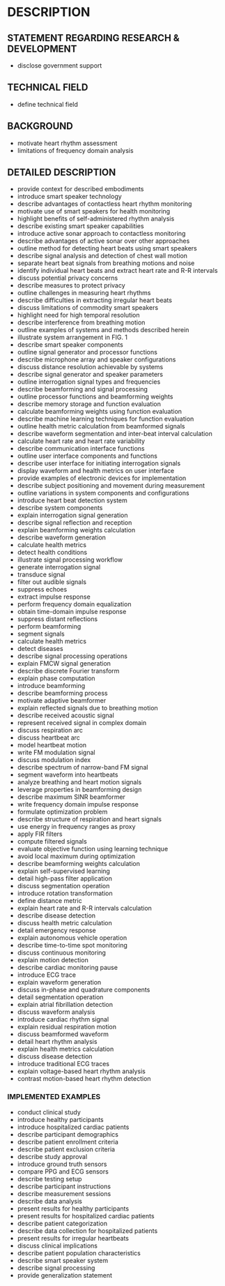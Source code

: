 # DESCRIPTION

## STATEMENT REGARDING RESEARCH & DEVELOPMENT

- disclose government support

## TECHNICAL FIELD

- define technical field

## BACKGROUND

- motivate heart rhythm assessment
- limitations of frequency domain analysis

## DETAILED DESCRIPTION

- provide context for described embodiments
- introduce smart speaker technology
- describe advantages of contactless heart rhythm monitoring
- motivate use of smart speakers for health monitoring
- highlight benefits of self-administered rhythm analysis
- describe existing smart speaker capabilities
- introduce active sonar approach to contactless monitoring
- describe advantages of active sonar over other approaches
- outline method for detecting heart beats using smart speakers
- describe signal analysis and detection of chest wall motion
- separate heart beat signals from breathing motions and noise
- identify individual heart beats and extract heart rate and R-R intervals
- discuss potential privacy concerns
- describe measures to protect privacy
- outline challenges in measuring heart rhythms
- describe difficulties in extracting irregular heart beats
- discuss limitations of commodity smart speakers
- highlight need for high temporal resolution
- describe interference from breathing motion
- outline examples of systems and methods described herein
- illustrate system arrangement in FIG. 1
- describe smart speaker components
- outline signal generator and processor functions
- describe microphone array and speaker configurations
- discuss distance resolution achievable by systems
- describe signal generator and speaker parameters
- outline interrogation signal types and frequencies
- describe beamforming and signal processing
- outline processor functions and beamforming weights
- describe memory storage and function evaluation
- calculate beamforming weights using function evaluation
- describe machine learning techniques for function evaluation
- outline health metric calculation from beamformed signals
- describe waveform segmentation and inter-beat interval calculation
- calculate heart rate and heart rate variability
- describe communication interface functions
- outline user interface components and functions
- describe user interface for initiating interrogation signals
- display waveform and health metrics on user interface
- provide examples of electronic devices for implementation
- describe subject positioning and movement during measurement
- outline variations in system components and configurations
- introduce heart beat detection system
- describe system components
- explain interrogation signal generation
- describe signal reflection and reception
- explain beamforming weights calculation
- describe waveform generation
- calculate health metrics
- detect health conditions
- illustrate signal processing workflow
- generate interrogation signal
- transduce signal
- filter out audible signals
- suppress echoes
- extract impulse response
- perform frequency domain equalization
- obtain time-domain impulse response
- suppress distant reflections
- perform beamforming
- segment signals
- calculate health metrics
- detect diseases
- describe signal processing operations
- explain FMCW signal generation
- describe discrete Fourier transform
- explain phase computation
- introduce beamforming
- describe beamforming process
- motivate adaptive beamformer
- explain reflected signals due to breathing motion
- describe received acoustic signal
- represent received signal in complex domain
- discuss respiration arc
- discuss heartbeat arc
- model heartbeat motion
- write FM modulation signal
- discuss modulation index
- describe spectrum of narrow-band FM signal
- segment waveform into heartbeats
- analyze breathing and heart motion signals
- leverage properties in beamforming design
- describe maximum SINR beamformer
- write frequency domain impulse response
- formulate optimization problem
- describe structure of respiration and heart signals
- use energy in frequency ranges as proxy
- apply FIR filters
- compute filtered signals
- evaluate objective function using learning technique
- avoid local maximum during optimization
- describe beamforming weights calculation
- explain self-supervised learning
- detail high-pass filter application
- discuss segmentation operation
- introduce rotation transformation
- define distance metric
- explain heart rate and R-R intervals calculation
- describe disease detection
- discuss health metric calculation
- detail emergency response
- explain autonomous vehicle operation
- describe time-to-time spot monitoring
- discuss continuous monitoring
- explain motion detection
- describe cardiac monitoring pause
- introduce ECG trace
- explain waveform generation
- discuss in-phase and quadrature components
- detail segmentation operation
- explain atrial fibrillation detection
- discuss waveform analysis
- introduce cardiac rhythm signal
- explain residual respiration motion
- discuss beamformed waveform
- detail heart rhythm analysis
- explain health metrics calculation
- discuss disease detection
- introduce traditional ECG traces
- explain voltage-based heart rhythm analysis
- contrast motion-based heart rhythm detection

### IMPLEMENTED EXAMPLES

- conduct clinical study
- introduce healthy participants
- introduce hospitalized cardiac patients
- describe participant demographics
- describe patient enrollment criteria
- describe patient exclusion criteria
- describe study approval
- introduce ground truth sensors
- compare PPG and ECG sensors
- describe testing setup
- describe participant instructions
- describe measurement sessions
- describe data analysis
- present results for healthy participants
- present results for hospitalized cardiac patients
- describe patient categorization
- describe data collection for hospitalized patients
- present results for irregular heartbeats
- discuss clinical implications
- describe patient population characteristics
- describe smart speaker system
- describe signal processing
- provide generalization statement

